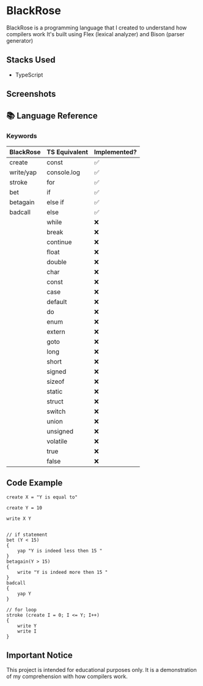 # BlackRose

BlackRose is a programming language that I created to understand how compilers work
It's built using Flex (lexical analyzer) and Bison (parser generator)

## Stacks Used
- TypeScript

## Screenshots



## 📚 Language Reference

### Keywords

|    BlackRose   | TS Equivalent | Implemented? |
| -------------- | ------------- | ------------ |
| create         | const         | ✅           |
| write/yap      | console.log   | ✅           |
| stroke         | for           | ✅           |
| bet            | if            | ✅           |
| betagain       | else if       | ✅           |
| badcall        | else          | ✅           |
|         | while         | ❌           |
|         | break         | ❌           |
|         | continue      | ❌           |
|         | float         | ❌           |
|         | double        | ❌           |
|         | char          | ❌           |
|         | const         | ❌           |
|         | case          | ❌           |
|         | default       | ❌           |
|         | do            | ❌           |
|         | enum          | ❌           |
|         | extern        | ❌           |
|         | goto          | ❌           |
|         | long          | ❌           |
|         | short         | ❌           |
|         | signed        | ❌           |
|         | sizeof        | ❌           |
|         | static        | ❌           |
|         | struct        | ❌           |
|         | switch        | ❌           |
|         | union         | ❌           |
|         | unsigned      | ❌           |
|         | volatile      | ❌           |
|         | true          | ❌           |
|         | false         | ❌           |

## Code Example

```plaintext
create X = "Y is equal to"

create Y = 10

write X Y


// if statement
bet (Y < 15)
{
    yap "Y is indeed less then 15 " 
}
betagain(Y > 15)
{
    write "Y is indeed more then 15 "
}
badcall
{
    yap Y
}

// for loop
stroke (create I = 0; I <= Y; I++)
{
    write Y
    write I
}
```

## Important Notice
This project is intended for educational purposes only. It is a demonstration of my comprehension with how compilers work.
